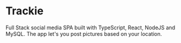 # Trackie

Full Stack social media SPA built with TypeScript, React, NodeJS and MySQL.
The app let's you post pictures based on your location.
